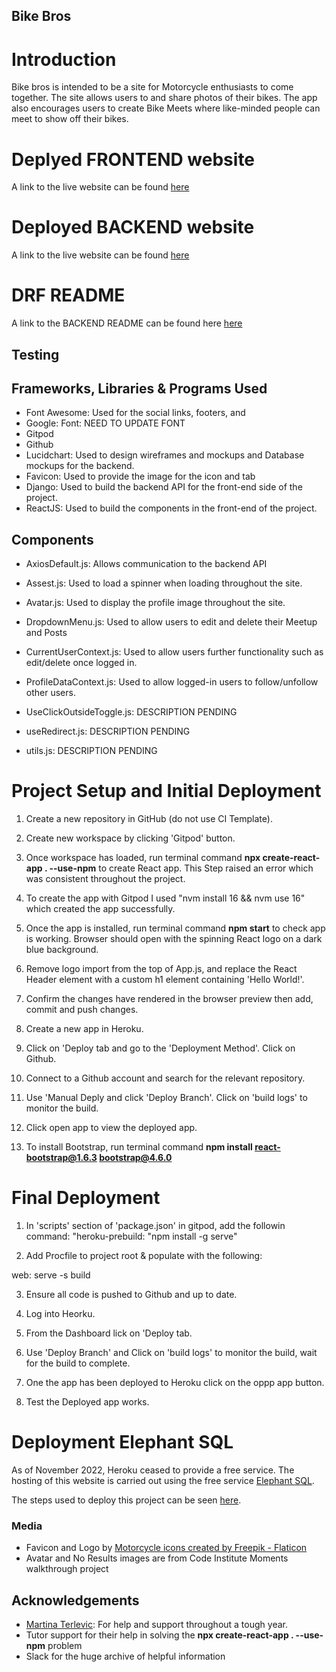 ## Bike Bros


# Introduction 

Bike bros is intended to be a site for Motorcycle enthusiasts to come together.
The site allows users to and share photos of their bikes. 
The app also encourages users to create Bike Meets where like-minded people can meet to show off their bikes. 

# Deplyed FRONTEND website 
A link to the live website can be found [here](https://fe-bike-bros.herokuapp.com/)

# Deployed BACKEND website 
A link to the live website can be found [here](https://bike-bros.herokuapp.com/)

# DRF README
A link to the BACKEND README can be found here [here](https://github.com/JoeQuigley1/pp5-drf-bike-brothers)

## Testing

## Frameworks, Libraries & Programs Used
- Font Awesome: Used for the social links, footers, and 
- Google: Font: NEED TO UPDATE FONT 
- Gitpod
- Github
- Lucidchart: Used to design wireframes and mockups and Database mockups for the backend.
- Favicon: Used to provide the image for the icon and tab
- Django: Used to build the backend API for the front-end side of the project.
- ReactJS: Used to build the components in the front-end of the project.

## Components

- AxiosDefault.js: Allows communication to the backend API
- Assest.js: Used to load a spinner when loading throughout the site.
- Avatar.js: Used to display the profile image throughout the site.
- DropdownMenu.js: Used to allow users to edit and delete their Meetup and Posts
- CurrentUserContext.js: Used to allow users further functionality such as edit/delete once logged in.
- ProfileDataContext.js: Used to allow logged-in users to follow/unfollow other users.




- UseClickOutsideToggle.js: DESCRIPTION PENDING
- useRedirect.js: DESCRIPTION PENDING
- utils.js: DESCRIPTION PENDING




# Project Setup and Initial Deployment

1. Create a new repository in GitHub (do not use CI Template).

2. Create new workspace by clicking 'Gitpod' button. 

3. Once workspace has loaded, run terminal command **npx create-react-app . --use-npm** to create React app. 
This Step raised an error which was consistent throughout the project. 

4. To create the app with Gitpod I used "nvm install 16 && nvm use 16" which created the app successfully. 

5. Once the app is installed, run terminal command **npm start** to check app is working. Browser should open with the spinning React logo on a dark blue background. 

6. Remove logo import from the top of App.js, and replace the React Header element with a custom h1 element containing 'Hello World!'. 

7. Confirm the changes have rendered in the browser preview then add, commit and push changes. 

8. Create a new app in Heroku. 

9. Click on 'Deploy tab and go to the 'Deployment Method'. Click on Github.

10. Connect to a Github account  and search for the relevant repository.

11. Use 'Manual Deply and click 'Deploy Branch'. Click on 'build logs' to monitor the build. 

12. Click open app to view the deployed app.

13. To install Bootstrap, run terminal command **npm install react-bootstrap@1.6.3 bootstrap@4.6.0**

# Final Deployment

1. In 'scripts' section of 'package.json' in gitpod, add the followin command: 
"heroku-prebuild: "npm install -g serve"

2. Add Procfile to project root & populate with the following:

web: serve -s build

3. Ensure all code is pushed to Github and up to date. 

4. Log into Heorku.

5. From the Dashboard lick on 'Deploy tab.

6. Use 'Deploy Branch' and Click on 'build logs' to monitor the build, wait for the build to complete. 

7. One the app has been deployed to Heroku click on the oppp app button. 

8. Test the Deployed app works. 


# Deployment Elephant SQL 

As of November 2022, Heroku ceased to provide a free service. The hosting of this website is carried out using the free service [Elephant SQL](https://www.elephantsql.com/). 

The steps used to deploy this project can be seen [here](https://code-institute-students.github.io/deployment-docs/30-pp4/django-01-create-a-database).

### Media

- Favicon and Logo by <a href="https://www.flaticon.com/free-icons/motorcycle" title="motorcycle icons">Motorcycle icons created by Freepik - Flaticon</a>
- Avatar and No Results images are from Code Institute Moments walkthrough project


## Acknowledgements 


- [Martina Terlevic](https://github.com/SephTheOverwitch): For help and support throughout a tough year.
- Tutor support for their help in solving the **npx create-react-app . --use-npm** problem
- Slack for the huge archive of helpful information

